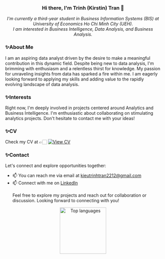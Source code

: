 ### <p align="center"> Hi there, I'm Trinh (Kirstin) Tran 👋
<p align="center"><em> I'm currently a third-year student in Business Information Systems (BIS) at University of Economics Ho Chi Minh City (UEH). <br>I am interested in Business Intelligence, Data Analysis, and Business Analysis. </em></p>

### ✨About Me
I am an aspiring data analyst driven by the desire to make a meaningful contribution in this dynamic field.
Despite being new to data analysis, I'm brimming with enthusiasm and a relentless thirst for knowledge. 
My passion for unraveling insights from data has sparked a fire within me. 
I am eagerly looking forward to applying my skills and adding value to the rapidly evolving landscape of data analysis.

### ✨Interests
Right now, I'm deeply involved in projects centered around Analytics and Business Intelligence. 
I'm enthusiastic about collaborating on stimulating analytics projects. Don't hesitate to contact me with your ideas!

### ✨CV
Check my CV at 👉🏻
[![View CV](https://img.shields.io/badge/View_CV-Click-a2d2ff?style=for-the-badge&logo=adobe)](https://kieutrinhtran.notion.site/resumes?pvs=4)

### ✨Contact
Let's connect and explore opportunities together:
- 📫 You can reach me via email at kieutrinhtran2212@gmail.com
- 📫 Connect with me on [LinkedIn](https://www.linkedin.com/in/kieutrinhtran/) <br><br>
Feel free to explore my projects and reach out for collaboration or discussion. Looking forward to connecting with you!

<p align='center'>
   <!--
   <a href="https://github-readme-stats.vercel.app/api?username=kieutrinhtran&show_icons=true&count_private=true">
      <img height=150 src="https://github-readme-stats.vercel.app/api?username=kieutrinhtran&show_icons=true&count_private=true"/></a>
   -->
   <a href="https://github-readme-stats.vercel.app/api/top-langs/?username=kieutrinhtran&layout=compact">
    <img height=150 src="https://github-readme-stats.vercel.app/api/top-langs/?username=kieutrinhtran&layout=compact" alt="Top languages" /></a>
</p>

